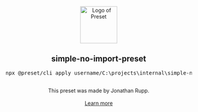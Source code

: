 <p align="center">
  <br />
  <a href="https://preset.dev">
    <img width="100" src="https://raw.githubusercontent.com/preset/preset/main/.github/assets/logo.svg" alt="Logo of Preset">
  </a>
  <br />
</p>

<h2 align="center">simple-no-import-preset</h2>
<pre><div align="center">npx @preset/cli apply username/C:\projects\internal\simple-no-import-preset</div></pre>

<br />

<div align="center">
  This preset was made by Jonathan Rupp.
  <br />
  <br />
  <a href="https://preset.dev">Learn more</a>
</div>
